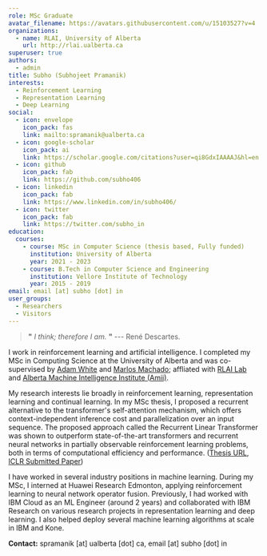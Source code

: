 ```yaml
---
role: MSc Graduate
avatar_filename: https://avatars.githubusercontent.com/u/15103527?v=4
organizations:
  - name: RLAI, University of Alberta
    url: http://rlai.ualberta.ca
superuser: true
authors:
  - admin
title: Subho (Subhojeet Pramanik)
interests:
  - Reinforcement Learning
  - Representation Learning
  - Deep Learning
social:
  - icon: envelope
    icon_pack: fas
    link: mailto:spramanik@ualberta.ca
  - icon: google-scholar
    icon_pack: ai
    link: https://scholar.google.com/citations?user=qi8GdxIAAAAJ&hl=en
  - icon: github
    icon_pack: fab
    link: https://github.com/subho406
  - icon: linkedin
    icon_pack: fab
    link: https://www.linkedin.com/in/subho406/
  - icon: twitter
    icon_pack: fab
    link: https://twitter.com/subho_in
education:
  courses:
    - course: MSc in Computer Science (thesis based, Fully funded)
      institution: University of Alberta
      year: 2021 - 2023
    - course: B.Tech in Computer Science and Engineering
      institution: Vellore Institute of Technology
      year: 2015 - 2019
email: email [at] subho [dot] in
user_groups:
  - Researchers
  - Visitors
---
```

> **"** *I think; therefore I am.* **"** --- René Descartes.

I work in reinforcement learning and artificial intelligence. I completed my MSc in Computing Science at the University of Alberta and was co-supervised by [Adam White](https://sites.ualberta.ca/~amw8/) and [Marlos Machado](http://mcmachado.info); affliated with [RLAI Lab](http://rlai.ualberta.ca) and [Alberta Machine Intelligence Institute (Amii)](https://www.amii.ca). 

My research interests lie broadly in reinforcement learning, representation learning and continual learning. In my MSc thesis, I proposed a recurrent alternative to the transformer's self-attention mechanism, which offers context-independent inference cost and parallelization over an input sequence. The proposed approach called the Recurrent Linear Transformer was shown to outperform state-of-the-art transformers and recurrent neural networks in partially observable reinforcement learning problems, both in terms of computational efficiency and performance. ([Thesis URL](https://drive.google.com/file/d/1Xy8X_PmKgGM8r1VpsG6FduaUbODmy1f1/view?usp=drive_link), [ICLR Submitted Paper](https://drive.google.com/file/d/1R1Q57QoB-FKG1qENZoigphclAi08bkCQ/view?usp=drive_link))

I have worked in several industry positions in machine learning. During my MSc, I interned at Huawei Research Edmonton, applying reinforcement learning to neural network operator fusion. Previously, I had worked with IBM Cloud as an ML Engineer (around 2 years) and collaborated with IBM Research on various research projects in representation learning and deep learning. I also helped deploy several machine learning algorithms at scale in IBM and Kone.

**Contact:** spramanik \[at] ualberta \[dot] ca, email \[at] subho \[dot] in
